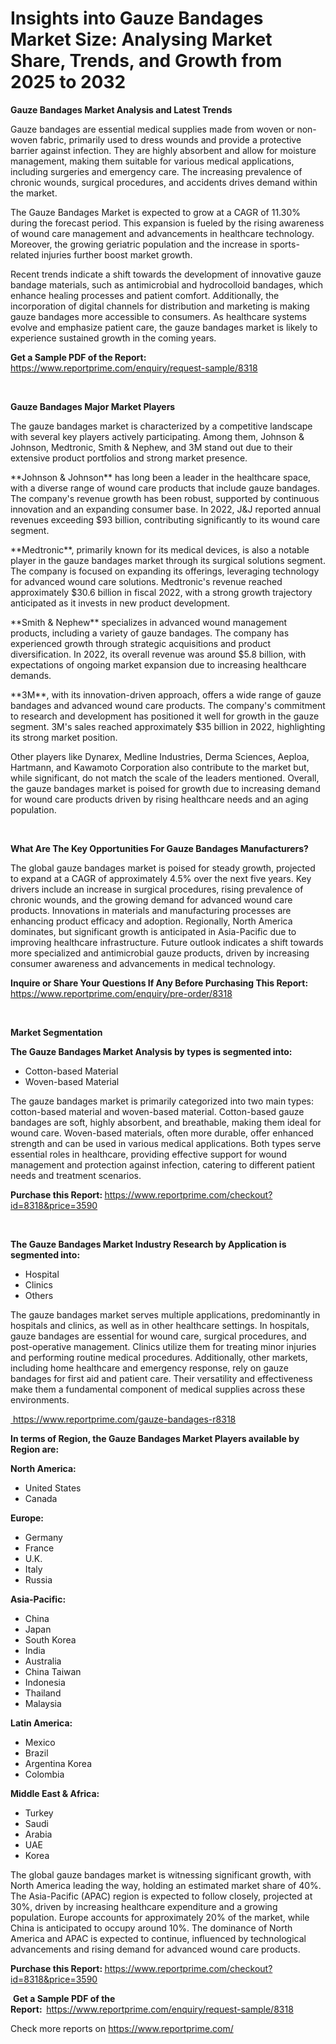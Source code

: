 <p><h1>Insights into Gauze Bandages Market Size: Analysing Market Share, Trends, and Growth from 2025 to 2032</h1></p><p><strong>Gauze Bandages Market Analysis and Latest Trends</strong></p>
<p><p>Gauze bandages are essential medical supplies made from woven or non-woven fabric, primarily used to dress wounds and provide a protective barrier against infection. They are highly absorbent and allow for moisture management, making them suitable for various medical applications, including surgeries and emergency care. The increasing prevalence of chronic wounds, surgical procedures, and accidents drives demand within the market.</p><p>The Gauze Bandages Market is expected to grow at a CAGR of 11.30% during the forecast period. This expansion is fueled by the rising awareness of wound care management and advancements in healthcare technology. Moreover, the growing geriatric population and the increase in sports-related injuries further boost market growth.</p><p>Recent trends indicate a shift towards the development of innovative gauze bandage materials, such as antimicrobial and hydrocolloid bandages, which enhance healing processes and patient comfort. Additionally, the incorporation of digital channels for distribution and marketing is making gauze bandages more accessible to consumers. As healthcare systems evolve and emphasize patient care, the gauze bandages market is likely to experience sustained growth in the coming years.</p></p>
<p><strong>Get a Sample PDF of the Report:&nbsp;</strong> <a href="https://www.reportprime.com/enquiry/request-sample/8318?utm_campaign=3457&utm_medium=2&utm_source=Github&utm_content=ia&utm_term=19032025&utm_id=gauze-bandages">https://www.reportprime.com/enquiry/request-sample/8318</a></p>
<p>&nbsp;</p>
<p><strong>Gauze Bandages Major Market Players</strong></p>
<p><p>The gauze bandages market is characterized by a competitive landscape with several key players actively participating. Among them, Johnson & Johnson, Medtronic, Smith & Nephew, and 3M stand out due to their extensive product portfolios and strong market presence.</p><p>**Johnson & Johnson** has long been a leader in the healthcare space, with a diverse range of wound care products that include gauze bandages. The company's revenue growth has been robust, supported by continuous innovation and an expanding consumer base. In 2022, J&J reported annual revenues exceeding $93 billion, contributing significantly to its wound care segment.</p><p>**Medtronic**, primarily known for its medical devices, is also a notable player in the gauze bandages market through its surgical solutions segment. The company is focused on expanding its offerings, leveraging technology for advanced wound care solutions. Medtronic's revenue reached approximately $30.6 billion in fiscal 2022, with a strong growth trajectory anticipated as it invests in new product development.</p><p>**Smith & Nephew** specializes in advanced wound management products, including a variety of gauze bandages. The company has experienced growth through strategic acquisitions and product diversification. In 2022, its overall revenue was around $5.8 billion, with expectations of ongoing market expansion due to increasing healthcare demands.</p><p>**3M**, with its innovation-driven approach, offers a wide range of gauze bandages and advanced wound care products. The company's commitment to research and development has positioned it well for growth in the gauze segment. 3M's sales reached approximately $35 billion in 2022, highlighting its strong market position.</p><p>Other players like Dynarex, Medline Industries, Derma Sciences, Aeploa, Hartmann, and Kawamoto Corporation also contribute to the market but, while significant, do not match the scale of the leaders mentioned. Overall, the gauze bandages market is poised for growth due to increasing demand for wound care products driven by rising healthcare needs and an aging population.</p></p>
<p>&nbsp;</p>
<p><strong>What Are The Key Opportunities For Gauze Bandages Manufacturers?</strong></p>
<p><p>The global gauze bandages market is poised for steady growth, projected to expand at a CAGR of approximately 4.5% over the next five years. Key drivers include an increase in surgical procedures, rising prevalence of chronic wounds, and the growing demand for advanced wound care products. Innovations in materials and manufacturing processes are enhancing product efficacy and adoption. Regionally, North America dominates, but significant growth is anticipated in Asia-Pacific due to improving healthcare infrastructure. Future outlook indicates a shift towards more specialized and antimicrobial gauze products, driven by increasing consumer awareness and advancements in medical technology.</p></p>
<p><strong>Inquire or Share Your Questions If Any Before Purchasing This Report:</strong> <a href="https://www.reportprime.com/enquiry/pre-order/8318?utm_campaign=3457&utm_medium=2&utm_source=Github&utm_content=ia&utm_term=19032025&utm_id=gauze-bandages">https://www.reportprime.com/enquiry/pre-order/8318</a></p>
<p>&nbsp;</p>
<p><strong>Market Segmentation</strong></p>
<p><strong>The Gauze Bandages Market Analysis by types is segmented into:</strong></p>
<p><ul><li>Cotton-based Material</li><li>Woven-based Material</li></ul></p>
<p><p>The gauze bandages market is primarily categorized into two main types: cotton-based material and woven-based material. Cotton-based gauze bandages are soft, highly absorbent, and breathable, making them ideal for wound care. Woven-based materials, often more durable, offer enhanced strength and can be used in various medical applications. Both types serve essential roles in healthcare, providing effective support for wound management and protection against infection, catering to different patient needs and treatment scenarios.</p></p>
<p><strong>Purchase this Report:&nbsp;</strong><a href="https://www.reportprime.com/checkout?id=8318&price=3590&utm_campaign=3457&utm_medium=2&utm_source=Github&utm_content=ia&utm_term=19032025&utm_id=gauze-bandages">https://www.reportprime.com/checkout?id=8318&price=3590</a></p>
<p>&nbsp;</p>
<p><strong>The Gauze Bandages Market Industry Research by Application is segmented into:</strong></p>
<p><ul><li>Hospital</li><li>Clinics</li><li>Others</li></ul></p>
<p><p>The gauze bandages market serves multiple applications, predominantly in hospitals and clinics, as well as in other healthcare settings. In hospitals, gauze bandages are essential for wound care, surgical procedures, and post-operative management. Clinics utilize them for treating minor injuries and performing routine medical procedures. Additionally, other markets, including home healthcare and emergency response, rely on gauze bandages for first aid and patient care. Their versatility and effectiveness make them a fundamental component of medical supplies across these environments.</p></p>
<p><a href="https://www.reportprime.com/gauze-bandages-r8318?utm_campaign=3457&utm_medium=2&utm_source=Github&utm_content=ia&utm_term=19032025&utm_id=gauze-bandages">&nbsp;https://www.reportprime.com/gauze-bandages-r8318</a></p>
<p><strong>In terms of Region, the Gauze Bandages Market Players available by Region are:</strong></p>
<p>
    <p> <strong> North America: </strong>
        <ul>
            <li>United States</li>
            <li>Canada</li>
        </ul>
        </p> 
    <p> <strong> Europe: </strong>
        <ul>
            <li>Germany</li>
            <li>France</li>
            <li>U.K.</li>
            <li>Italy</li>
            <li>Russia</li>
        </ul>
        </p> 
    <p> <strong> Asia-Pacific: </strong>
        <ul>
            <li>China</li>
            <li>Japan</li>
            <li>South Korea</li>
            <li>India</li>
            <li>Australia</li>
            <li>China Taiwan</li>
            <li>Indonesia</li>
            <li>Thailand</li>
            <li>Malaysia</li>
        </ul>
        </p> 
    <p> <strong> Latin America: </strong>
        <ul>
            <li>Mexico</li>
            <li>Brazil</li>
            <li>Argentina Korea</li>
            <li>Colombia</li>
        </ul>
        </p> 
    <p> <strong> Middle East & Africa: </strong>
        <ul>
            <li>Turkey</li>
            <li>Saudi</li>
            <li>Arabia</li>
            <li>UAE</li>
            <li>Korea</li>
        </ul>
    </p>
    </p>
<p><p>The global gauze bandages market is witnessing significant growth, with North America leading the way, holding an estimated market share of 40%. The Asia-Pacific (APAC) region is expected to follow closely, projected at 30%, driven by increasing healthcare expenditure and a growing population. Europe accounts for approximately 20% of the market, while China is anticipated to occupy around 10%. The dominance of North America and APAC is expected to continue, influenced by technological advancements and rising demand for advanced wound care products.</p></p>
<p><strong>Purchase this Report: </strong><a href="https://www.reportprime.com/checkout?id=8318&price=3590&utm_campaign=3457&utm_medium=2&utm_source=Github&utm_content=ia&utm_term=19032025&utm_id=gauze-bandages">https://www.reportprime.com/checkout?id=8318&price=3590</a></p>
<p>&nbsp;<strong>Get a Sample PDF of the Report:&nbsp;&nbsp;</strong><a href="https://www.reportprime.com/enquiry/request-sample/8318?utm_campaign=3457&utm_medium=2&utm_source=Github&utm_content=ia&utm_term=19032025&utm_id=gauze-bandages">https://www.reportprime.com/enquiry/request-sample/8318</a></p>
<p><strong></strong></p>
<p>Check more reports on <a href="https://www.reportprime.com/?utm_campaign=3457&utm_medium=2&utm_source=Github&utm_content=ia&utm_term=19032025&utm_id=gauze-bandages">https://www.reportprime.com/</a></p>